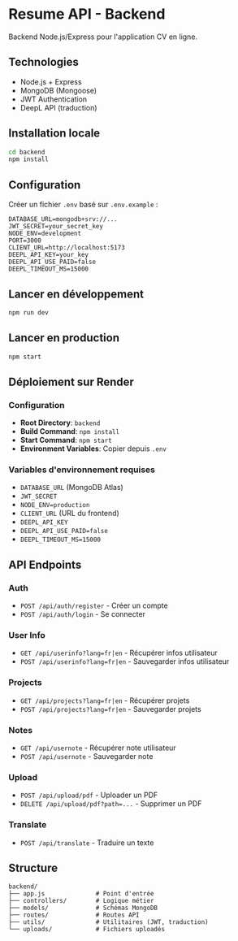 # Resume API - Backend

Backend Node.js/Express pour l'application CV en ligne.

## Technologies
- Node.js + Express
- MongoDB (Mongoose)
- JWT Authentication
- DeepL API (traduction)

## Installation locale

```bash
cd backend
npm install
```

## Configuration

Créer un fichier `.env` basé sur `.env.example` :

```env
DATABASE_URL=mongodb+srv://...
JWT_SECRET=your_secret_key
NODE_ENV=development
PORT=3000
CLIENT_URL=http://localhost:5173
DEEPL_API_KEY=your_key
DEEPL_API_USE_PAID=false
DEEPL_TIMEOUT_MS=15000
```

## Lancer en développement

```bash
npm run dev
```

## Lancer en production

```bash
npm start
```

## Déploiement sur Render

### Configuration
- **Root Directory**: `backend`
- **Build Command**: `npm install`
- **Start Command**: `npm start`
- **Environment Variables**: Copier depuis `.env`

### Variables d'environnement requises
- `DATABASE_URL` (MongoDB Atlas)
- `JWT_SECRET`
- `NODE_ENV=production`
- `CLIENT_URL` (URL du frontend)
- `DEEPL_API_KEY`
- `DEEPL_API_USE_PAID=false`
- `DEEPL_TIMEOUT_MS=15000`

## API Endpoints

### Auth
- `POST /api/auth/register` - Créer un compte
- `POST /api/auth/login` - Se connecter

### User Info
- `GET /api/userinfo?lang=fr|en` - Récupérer infos utilisateur
- `POST /api/userinfo?lang=fr|en` - Sauvegarder infos utilisateur

### Projects
- `GET /api/projects?lang=fr|en` - Récupérer projets
- `POST /api/projects?lang=fr|en` - Sauvegarder projets

### Notes
- `GET /api/usernote` - Récupérer note utilisateur
- `POST /api/usernote` - Sauvegarder note

### Upload
- `POST /api/upload/pdf` - Uploader un PDF
- `DELETE /api/upload/pdf?path=...` - Supprimer un PDF

### Translate
- `POST /api/translate` - Traduire un texte

## Structure

```
backend/
├── app.js              # Point d'entrée
├── controllers/        # Logique métier
├── models/             # Schémas MongoDB
├── routes/             # Routes API
├── utils/              # Utilitaires (JWT, traduction)
└── uploads/            # Fichiers uploadés
```

